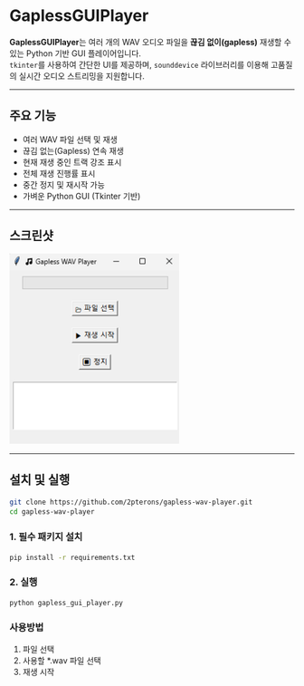 # GaplessGUIPlayer

**GaplessGUIPlayer**는 여러 개의 WAV 오디오 파일을 **끊김 없이(gapless)** 재생할 수 있는 Python 기반 GUI 플레이어입니다.  
`tkinter`를 사용하여 간단한 UI를 제공하며, `sounddevice` 라이브러리를 이용해 고품질의 실시간 오디오 스트리밍을 지원합니다.

---

## 주요 기능

- 여러 WAV 파일 선택 및 재생
- 끊김 없는(Gapless) 연속 재생
- 현재 재생 중인 트랙 강조 표시
- 전체 재생 진행률 표시
- 중간 정지 및 재시작 가능
- 가벼운 Python GUI (Tkinter 기반)

---

## 스크린샷

<img src="screenshot.png" width="300" alt="Gapless GUI Player Screenshot">

---

## 설치 및 실행

```bash
git clone https://github.com/2pterons/gapless-wav-player.git
cd gapless-wav-player
```

### 1. 필수 패키지 설치

```bash
pip install -r requirements.txt
```

### 2. 실행
```bash
python gapless_gui_player.py
```

### 사용방법
1. 파일 선택
2. 사용할 *.wav 파일 선택
3. 재생 시작

